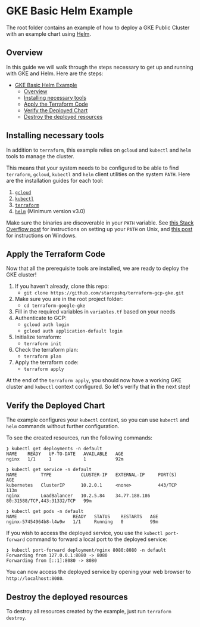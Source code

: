 # GKE Basic Helm Example

The root folder contains an example of how to deploy a GKE Public Cluster with an example chart
using [Helm](https://helm.sh/).

## Overview

In this guide we will walk through the steps necessary to get up and running with GKE and Helm. Here are the steps:

- [GKE Basic Helm Example](#gke-basic-helm-example)
  - [Overview](#overview)
  - [Installing necessary tools](#installing-necessary-tools)
  - [Apply the Terraform Code](#apply-the-terraform-code)
  - [Verify the Deployed Chart](#verify-the-deployed-chart)
  - [Destroy the deployed resources](#destroy-the-deployed-resources)

## Installing necessary tools

In addition to `terraform`, this example relies on `gcloud` and `kubectl` and `helm` tools to manage the cluster.

This means that your system needs to be configured to be able to find `terraform`, `gcloud`, `kubectl` and `helm`
client utilities on the system `PATH`. Here are the installation guides for each tool:

1. [`gcloud`](https://cloud.google.com/sdk/gcloud/)
1. [`kubectl`](https://kubernetes.io/docs/tasks/tools/install-kubectl/)
1. [`terraform`](https://learn.hashicorp.com/terraform/getting-started/install.html)
1. [`helm`](https://docs.helm.sh/using_helm/#installing-helm) (Minimum version v3.0)

Make sure the binaries are discoverable in your `PATH` variable. See [this Stack Overflow
post](https://stackoverflow.com/questions/14637979/how-to-permanently-set-path-on-linux-unix) for instructions on
setting up your `PATH` on Unix, and [this
post](https://stackoverflow.com/questions/1618280/where-can-i-set-path-to-make-exe-on-windows) for instructions on
Windows.

## Apply the Terraform Code

Now that all the prerequisite tools are installed, we are ready to deploy the GKE cluster!

1. If you haven't already, clone this repo:
   - `git clone https://github.com/staropshq/terraform-gcp-gke.git`
1. Make sure you are in the root project folder:
   - `cd terraform-google-gke`
1. Fill in the required variables in `variables.tf` based on your needs
1. Authenticate to GCP:
   - `gcloud auth login`
   - `gcloud auth application-default login`
1. Initialize terraform:
   - `terraform init`
1. Check the terraform plan:
   - `terraform plan`
1. Apply the terraform code:
   - `terraform apply`

At the end of the `terraform apply`, you should now have a working GKE cluster and `kubectl` context configured.
So let's verify that in the next step!

## Verify the Deployed Chart

The example configures your `kubectl` context, so you can use `kubectl` and `helm` commands without further configuration.

To see the created resources, run the following commands:

```
❯ kubectl get deployments -n default
NAME    READY   UP-TO-DATE   AVAILABLE   AGE
nginx   1/1     1            1           92m

❯ kubectl get service -n default
NAME         TYPE           CLUSTER-IP   EXTERNAL-IP     PORT(S)                      AGE
kubernetes   ClusterIP      10.2.0.1     <none>          443/TCP                      113m
nginx        LoadBalancer   10.2.5.84    34.77.188.186   80:31588/TCP,443:31332/TCP   99m

❯ kubectl get pods -n default
NAME                     READY   STATUS    RESTARTS   AGE
nginx-57454964b8-l4w9w   1/1     Running   0          99m
```

If you wish to access the deployed service, you use the `kubectl port-forward` command to forward a local port to the deployed service:

```
❯ kubectl port-forward deployment/nginx 8080:8080 -n default
Forwarding from 127.0.0.1:8080 -> 8080
Forwarding from [::1]:8080 -> 8080
```

You can now access the deployed service by opening your web browser to `http://localhost:8080`.

## Destroy the deployed resources

To destroy all resources created by the example, just run `terraform destroy`.
